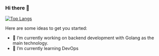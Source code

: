 ### Hi there 👋

[![Top Langs](https://github-readme-stats.vercel.app/api/top-langs/?username=edupaim&hide=java,php,css&theme=dark)](https://github.com/anuraghazra/github-readme-stats)

Here are some ideas to get you started:

- 🔭 I’m currently working on backend development with Golang as the main technology.
- 🌱 I’m currently learning DevOps
